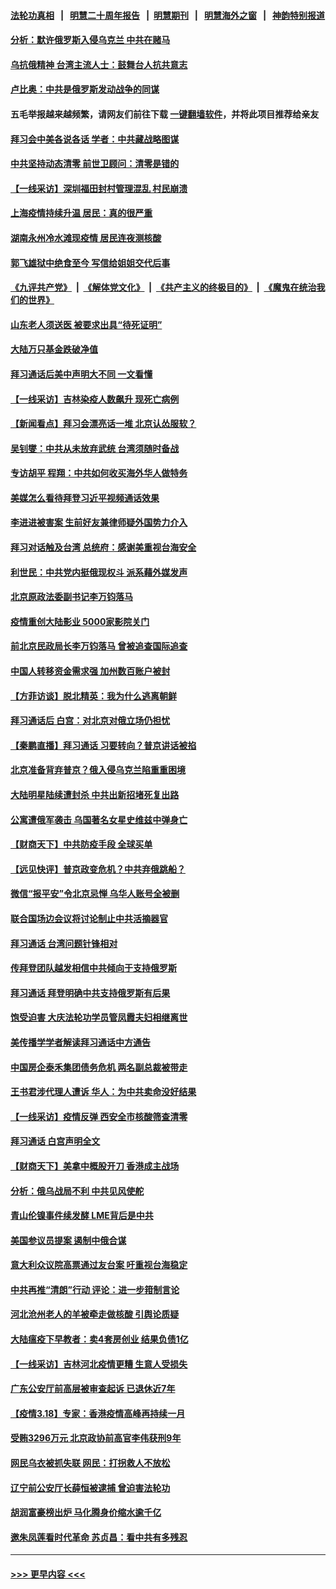 #### [法轮功真相](https://github.com/gfw-breaker/truth/blob/master/README.md?t=0) &nbsp;&nbsp;|&nbsp;&nbsp; [明慧二十周年报告](https://github.com/gfw-breaker/mh-reports/blob/master/README.md?t=0) &nbsp;&nbsp;|&nbsp;&nbsp;[明慧期刊](https://github.com/gfw-breaker/mh-qikan) &nbsp;&nbsp;|&nbsp;&nbsp; [明慧海外之窗](https://github.com/gfw-breaker/mh-news/blob/master/README.md?t=0) &nbsp;&nbsp;|&nbsp;&nbsp; [神韵特别报道](https://github.com/gfw-breaker/mh-news/blob/master/shenyun.md?t=0)
#### [分析：默许俄罗斯入侵乌克兰 中共在赌马](../pages/nsc413/n13658487.md?t=03200451) 
#### [乌抗俄精神 台湾主流人士：鼓舞台人抗共意志](../pages/nsc413/n13649378.md?t=03200451) 
#### [卢比奥：中共是俄罗斯发动战争的同谋](../pages/nsc413/n13658384.md?t=03200451) 
#### 五毛举报越来越频繁，请网友们前往下载 [一键翻墙软件](https://github.com/gfw-breaker/ssr-accounts)，并将此项目推荐给亲友
#### [拜习会中美各说各话 学者：中共藏战略图谋](../pages/nsc413/n13657203.md?t=03200451) 
#### [中共坚持动态清零 前世卫顾问：清零是错的](../pages/nsc413/n13657719.md?t=03200451) 
#### [【一线采访】深圳福田封村管理混乱 村民崩溃](../pages/nsc413/n13657882.md?t=03200451) 
#### [上海疫情持续升温 居民：真的很严重](../pages/nsc413/n13657850.md?t=03200451) 
#### [湖南永州冷水滩现疫情 居民连夜测核酸](../pages/nsc413/n13657821.md?t=03200451) 
#### [郭飞雄狱中绝食至今 写信给姐姐交代后事](../pages/nsc413/n13657825.md?t=03200451) 
#### [《九评共产党》](https://github.com/begood0513/9ping.md/blob/master/README.md) &nbsp;|&nbsp; [《解体党文化》](../../../../jtdwh.md/blob/master/README.md)  &nbsp;|&nbsp; [《共产主义的终极目的》](../../../../gczydzjmd.md/blob/master/README.md) &nbsp;|&nbsp; [《魔鬼在统治我们的世界》](../../../../mgztzwmdsj.md/blob/master/README.md) 
#### [山东老人须送医 被要求出具“待死证明”](../pages/nsc413/n13657765.md?t=03200451) 
#### [大陆万只基金跌破净值](../pages/nsc413/n13657508.md?t=03200451) 
#### [拜习通话后美中声明大不同 一文看懂](../pages/nsc413/n13656766.md?t=03200451) 
#### [【一线采访】吉林染疫人数飙升 现死亡病例](../pages/nsc413/n13657568.md?t=03200451) 
#### [【新闻看点】拜习会漂亮话一堆 北京认怂服软？](../pages/nsc413/n13656774.md?t=03200451) 
#### [吴钊燮：中共从未放弃武统 台湾须随时备战](../pages/nsc413/n13657307.md?t=03200451) 
#### [专访胡平 程翔：中共如何收买海外华人做特务](../pages/nsc413/n13657182.md?t=03200451) 
#### [美媒怎么看待拜登习近平视频通话效果](../pages/nsc413/n13657168.md?t=03200451) 
#### [李进进被害案 生前好友兼律师疑外国势力介入](../pages/nsc413/n13657579.md?t=03200451) 
#### [拜习对话触及台湾 总统府：感谢美重视台海安全](../pages/nsc413/n13657196.md?t=03200451) 
#### [利世民：中共党内挺俄现权斗 派系藉外媒发声](../pages/nsc413/n13657169.md?t=03200451) 
#### [北京原政法委副书记李万钧落马](../pages/nsc413/n13657318.md?t=03200451) 
#### [疫情重创大陆影业 5000家影院关门](../pages/nsc413/n13657073.md?t=03200451) 
#### [前北京民政局长李万钧落马 曾被追查国际追查](../pages/nsc413/n13657200.md?t=03200451) 
#### [中国人转移资金需求强 加州数百账户被封](../pages/nsc413/n13657181.md?t=03200451) 
#### [【方菲访谈】脱北精英：我为什么逃离朝鲜](../pages/nsc413/n13656569.md?t=03200451) 
#### [拜习通话后 白宫：对北京对俄立场仍担忧](../pages/nsc413/n13656977.md?t=03200451) 
#### [【秦鹏直播】拜习通话 习要转向？普京讲话被掐](../pages/nsc413/n13656912.md?t=03200451) 
#### [北京准备背弃普京？俄入侵乌克兰陷重重困境](../pages/nsc413/n13656931.md?t=03200451) 
#### [大陆明星陆续遭封杀 中共出新招堵死复出路](../pages/nsc413/n13656832.md?t=03200451) 
#### [公寓遭俄军袭击 乌国著名女星史维兹中弹身亡](../pages/nsc413/n13656647.md?t=03200451) 
#### [【财商天下】中共防疫手段 全球买单](../pages/nsc413/n13656603.md?t=03200451) 
#### [【远见快评】普京政变危机？中共弃俄跳船？](../pages/nsc413/n13656797.md?t=03200451) 
#### [微信“报平安”令北京忌惮 乌华人账号全被删](../pages/nsc413/n13656831.md?t=03200451) 
#### [联合国场边会议将讨论制止中共活摘器官](../pages/nsc413/n13656361.md?t=03200451) 
#### [拜习通话 台湾问题针锋相对](../pages/nsc413/n13656872.md?t=03200451) 
#### [传拜登团队越发相信中共倾向于支持俄罗斯](../pages/nsc413/n13656737.md?t=03200451) 
#### [拜习通话 拜登明确中共支持俄罗斯有后果](../pages/nsc413/n13655968.md?t=03200451) 
#### [饱受迫害 大庆法轮功学员管凤霞夫妇相继离世](../pages/nsc413/n13653590.md?t=03200451) 
#### [美传播学学者解读拜习通话中方通告](../pages/nsc413/n13656643.md?t=03200451) 
#### [中国房企泰禾集团债务危机 两名副总裁被带走](../pages/nsc413/n13656672.md?t=03200451) 
#### [王书君涉代理人遭诉 华人：为中共卖命没好结果](../pages/nsc413/n13656627.md?t=03200451) 
#### [【一线采访】疫情反弹 西安全市核酸筛查清零](../pages/nsc413/n13656572.md?t=03200451) 
#### [拜习通话 白宫声明全文](../pages/nsc413/n13656669.md?t=03200451) 
#### [【财商天下】美拿中概股开刀 香港成主战场](../pages/nsc413/n13653967.md?t=03200451) 
#### [分析：俄乌战局不利 中共见风使舵](../pages/nsc413/n13656248.md?t=03200451) 
#### [青山伦镍事件续发酵 LME背后是中共](../pages/nsc413/n13656540.md?t=03200451) 
#### [美国参议员提案 遏制中俄合谋](../pages/nsc413/n13656339.md?t=03200451) 
#### [意大利众议院高票通过友台案 吁重视台海稳定](../pages/nsc413/n13655761.md?t=03200451) 
#### [中共再推“清朗”行动 评论：进一步箝制言论](../pages/nsc413/n13655673.md?t=03200451) 
#### [河北沧州老人的羊被牵走做核酸 引舆论质疑](../pages/nsc413/n13655772.md?t=03200451) 
#### [大陆瘟疫下早教者：卖4套房创业 结果负债1亿](../pages/nsc413/n13655562.md?t=03200451) 
#### [【一线采访】吉林河北疫情更糟 生意人受损失](../pages/nsc413/n13655010.md?t=03200451) 
#### [广东公安厅前高层被审查起诉 已退休近7年](../pages/nsc413/n13655716.md?t=03200451) 
#### [【疫情3.18】专家：香港疫情高峰再持续一月](../pages/nsc413/n13655307.md?t=03200451) 
#### [受贿3296万元 北京政协前高官李伟获刑9年](../pages/nsc413/n13655665.md?t=03200451) 
#### [网民乌衣被抓失联 网民：打拐救人不放松](../pages/nsc413/n13655616.md?t=03200451) 
#### [辽宁前公安厅长薛恒被逮捕 曾迫害法轮功](../pages/nsc413/n13655649.md?t=03200451) 
#### [胡润富豪榜出炉 马化腾身价缩水逾千亿](../pages/nsc413/n13655221.md?t=03200451) 
#### [邀朱凤莲看时代革命 苏贞昌：看中共有多残忍](../pages/nsc413/n13654902.md?t=03200451) 

----
#### [ >>> 更早内容 <<< ](../indexes/nsc413-earlier.md)
